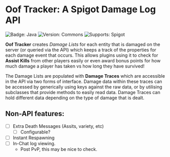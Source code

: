# Oof Tracker: A Spigot Damage Log API
![Badge: Java](https://img.shields.io/badge/Java-8-red?style=for-the-badge)
![Version: Commons](https://img.shields.io/badge/Version-1.0-blue?style=for-the-badge)
![Supports: Spigot](https://img.shields.io/badge/Spigot-1.16.5-orange?style=for-the-badge)

**Oof Tracker** creates _Damage Lists_ for each entity that is damaged on the server (or queried via the API) which keeps a track of the properties for each damage event that occurs. This allows plugins using it to check for **Assist Kills** from other players easily or even award bonus points for how much damage a player has taken vs how long they have survived!

The Damage Lists are populated with **Damage Traces** which are accessible in the API via two forms of interface. Damage data within these traces can be accessed by generically using keys against the raw data, or by utilising subclasses that provide methods to easily read data. Damage Traces can hold different data depending on the type of damage that is dealt.

## Non-API features:

- [ ] Extra Death Messages (Assits, variety, etc)
  - [ ] Configurable?
- [ ] Instant Respawning
- [ ] In-Chat log viewing.
  - Post PvP, this may be nice to check.